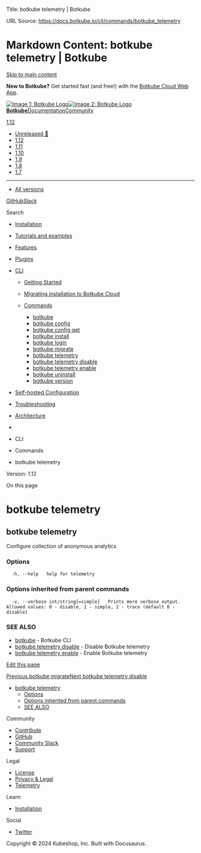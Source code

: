 Title: botkube telemetry | Botkube

URL Source: https://docs.botkube.io/cli/commands/botkube_telemetry

Markdown Content:
botkube telemetry | Botkube
===============
       

[Skip to main content](https://docs.botkube.io/cli/commands/botkube_telemetry#__docusaurus_skipToContent_fallback)

**New to Botkube?** Get started fast (and free!) with the [Botkube Cloud Web App](https://app.botkube.io/).

[![Image 1: Botkube Logo](https://docs.botkube.io/images/botkube-black.svg)![Image 2: Botkube Logo](https://docs.botkube.io/images/botkube-white.svg) **Botkube**](https://docs.botkube.io/)[Documentation](https://docs.botkube.io/)[Community](https://docs.botkube.io/community/contribute/)

[1.12](https://docs.botkube.io/)

*   [Unreleased 🚧](https://docs.botkube.io/next/cli/commands/botkube_telemetry)
*   [1.12](https://docs.botkube.io/cli/commands/botkube_telemetry)
*   [1.11](https://docs.botkube.io/1.11/cli/commands/botkube_telemetry)
*   [1.10](https://docs.botkube.io/1.10/cli/commands/botkube_telemetry)
*   [1.9](https://docs.botkube.io/1.9/cli/commands/botkube_telemetry)
*   [1.8](https://docs.botkube.io/1.8/cli/commands/botkube_telemetry)
*   [1.7](https://docs.botkube.io/1.7/cli/commands/botkube_telemetry)
*   * * *
    
*   [All versions](https://docs.botkube.io/versions)

[GitHub](https://github.com/kubeshop/botkube)[Slack](https://join.botkube.io/)

Search

*   [Installation](https://docs.botkube.io/)
    
*   [Tutorials and examples](https://docs.botkube.io/examples-and-tutorials/)
    
*   [Features](https://docs.botkube.io/features/event-notifications)
    
*   [Plugins](https://docs.botkube.io/plugins/)
    
*   [CLI](https://docs.botkube.io/cli/getting-started)
    
    *   [Getting Started](https://docs.botkube.io/cli/getting-started)
    *   [Migrating installation to Botkube Cloud](https://docs.botkube.io/cli/migrating-installation-to-botkube-cloud)
    *   [Commands](https://docs.botkube.io/cli/commands/botkube)
        
        *   [botkube](https://docs.botkube.io/cli/commands/botkube)
        *   [botkube config](https://docs.botkube.io/cli/commands/botkube_config)
        *   [botkube config get](https://docs.botkube.io/cli/commands/botkube_config_get)
        *   [botkube install](https://docs.botkube.io/cli/commands/botkube_install)
        *   [botkube login](https://docs.botkube.io/cli/commands/botkube_login)
        *   [botkube migrate](https://docs.botkube.io/cli/commands/botkube_migrate)
        *   [botkube telemetry](https://docs.botkube.io/cli/commands/botkube_telemetry)
        *   [botkube telemetry disable](https://docs.botkube.io/cli/commands/botkube_telemetry_disable)
        *   [botkube telemetry enable](https://docs.botkube.io/cli/commands/botkube_telemetry_enable)
        *   [botkube uninstall](https://docs.botkube.io/cli/commands/botkube_uninstall)
        *   [botkube version](https://docs.botkube.io/cli/commands/botkube_version)
*   [Self-hosted Configuration](https://docs.botkube.io/self-hosted-configuration/)
    
*   [Troubleshooting](https://docs.botkube.io/troubleshooting/common-problems)
    
*   [Architecture](https://docs.botkube.io/architecture/)
    

*   [](https://docs.botkube.io/)
*   CLI
*   Commands
*   botkube telemetry

Version: 1.12

On this page

botkube telemetry
=================

botkube telemetry[​](https://docs.botkube.io/cli/commands/botkube_telemetry#botkube-telemetry "Direct link to botkube telemetry")
---------------------------------------------------------------------------------------------------------------------------------

Configure collection of anonymous analytics

### Options[​](https://docs.botkube.io/cli/commands/botkube_telemetry#options "Direct link to Options")

```
  -h, --help   help for telemetry
```

### Options inherited from parent commands[​](https://docs.botkube.io/cli/commands/botkube_telemetry#options-inherited-from-parent-commands "Direct link to Options inherited from parent commands")

```
  -v, --verbose int/string[=simple]   Prints more verbose output. Allowed values: 0 - disable, 1 - simple, 2 - trace (default 0 - disable)
```

### SEE ALSO[​](https://docs.botkube.io/cli/commands/botkube_telemetry#see-also "Direct link to SEE ALSO")

*   [botkube](https://docs.botkube.io/cli/commands/botkube) - Botkube CLI
*   [botkube telemetry disable](https://docs.botkube.io/cli/commands/botkube_telemetry_disable) - Disable Botkube telemetry
*   [botkube telemetry enable](https://docs.botkube.io/cli/commands/botkube_telemetry_enable) - Enable Botkube telemetry

[Edit this page](https://github.com/kubeshop/botkube-docs/edit/main/versioned_docs/version-1.12/cli/commands/botkube_telemetry.md)

[Previous botkube migrate](https://docs.botkube.io/cli/commands/botkube_migrate)[Next botkube telemetry disable](https://docs.botkube.io/cli/commands/botkube_telemetry_disable)

*   [botkube telemetry](https://docs.botkube.io/cli/commands/botkube_telemetry#botkube-telemetry)
    *   [Options](https://docs.botkube.io/cli/commands/botkube_telemetry#options)
    *   [Options inherited from parent commands](https://docs.botkube.io/cli/commands/botkube_telemetry#options-inherited-from-parent-commands)
    *   [SEE ALSO](https://docs.botkube.io/cli/commands/botkube_telemetry#see-also)

Community

*   [Contribute](https://docs.botkube.io/community/contribute)
*   [GitHub](https://github.com/kubeshop/botkube)
*   [Community Slack](https://join.botkube.io/)
*   [Support](https://docs.botkube.io/support)

Legal

*   [License](https://docs.botkube.io/license)
*   [Privacy & Legal](https://botkube.io/privacy-policy)
*   [Telemetry](https://docs.botkube.io/telemetry)

Learn

*   [Installation](https://docs.botkube.io/)

Social

*   [Twitter](https://twitter.com/Botkube_io)

Copyright © 2024 Kubeshop, Inc. Built with Docusaurus.
